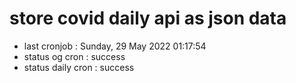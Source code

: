 # store covid daily api as json data

- last cronjob : Sunday, 29 May 2022 01:17:54
- status og cron : success
- status daily cron : success
      
      
